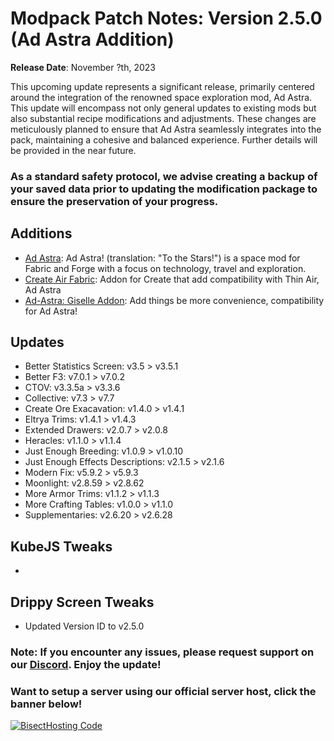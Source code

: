 # Modpack Patch Notes: Version 2.5.0 (Ad Astra Addition)
**Release Date**: November ?th, 2023

This upcoming update represents a significant release, primarily centered around the integration of the renowned space exploration mod, Ad Astra. This update will encompass not only general updates to existing mods but also substantial recipe modifications and adjustments. These changes are meticulously planned to ensure that Ad Astra seamlessly integrates into the pack, maintaining a cohesive and balanced experience. Further details will be provided in the near future.
### As a standard safety protocol, we advise creating a backup of your saved data prior to updating the modification package to ensure the preservation of your progress.
## Additions
- [Ad Astra](https://modrinth.com/mod/ad-astra): Ad Astra! (translation: "To the Stars!") is a space mod for Fabric and Forge with a focus on technology, travel and exploration.
- [Create Air Fabric](https://modrinth.com/mod/create-air-fabric): Addon for Create that add compatibility with Thin Air, Ad Astra
- [Ad-Astra: Giselle Addon](https://modrinth.com/mod/ad-astra-giselle-addon): Add things be more convenience, compatibility for Ad Astra!
## Updates
- Better Statistics Screen: v3.5 > v3.5.1
- Better F3: v7.0.1 > v7.0.2
- CTOV: v3.3.5a > v3.3.6
- Collective: v7.3 > v7.7
- Create Ore Exacavation: v1.4.0 > v1.4.1
- Eltrya Trims: v1.4.1 > v1.4.3
- Extended Drawers: v2.0.7 > v2.0.8
- Heracles: v1.1.0 > v1.1.4
- Just Enough Breeding: v1.0.9 > v1.0.10
- Just Enough Effects Descriptions: v2.1.5 > v2.1.6
- Modern Fix: v5.9.2 > v5.9.3
- Moonlight: v2.8.59 > v2.8.62
- More Armor Trims: v1.1.2 > v1.1.3
- More Crafting Tables: v1.0.0 > v1.1.0
- Supplementaries: v2.6.20 > v2.6.28
## KubeJS Tweaks
- 

## Drippy Screen Tweaks
- Updated Version ID to v2.5.0
### Note: If you encounter any issues, please request support on our [Discord](https://discord.gg/quenZthXgy). Enjoy the update!
### Want to setup a server using our official server host, click the banner below!
[![BisectHosting Code](https://raw.githubusercontent.com/M0nkeyPr0grammer/Landscapes-Reimagined/main/BH_Landscape_reimagined.png)](https://bisecthosting.com/landscapes_reimagined?r=modrinth+chanelog)
